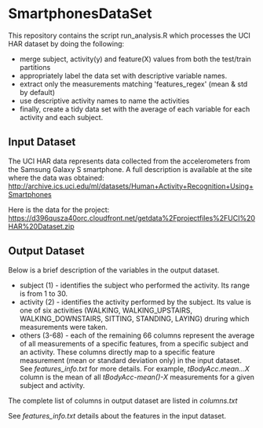 # SmartphonesDataSet

This repository contains the script run_analysis.R which processes the UCI HAR dataset by doing the following:
- merge subject, activity(y) and feature(X) values from both the test/train partitions
- appropriately label the data set with descriptive variable names.
- extract only the measurements matching 'features_regex' (mean & std by default)
- use descriptive activity names to name the activities
- finally, create a tidy data set with the average of each variable for each activity and each subject.

## Input Dataset

The UCI HAR data represents data collected from the accelerometers from the Samsung Galaxy S smartphone. A full description is available at the site where the data was obtained: http://archive.ics.uci.edu/ml/datasets/Human+Activity+Recognition+Using+Smartphones 

Here is the data for the project: https://d396qusza40orc.cloudfront.net/getdata%2Fprojectfiles%2FUCI%20HAR%20Dataset.zip 

## Output Dataset

Below is a brief description of the variables in the output dataset.

* subject (1) - identifies the subject who performed the activity. Its range is from 1 to 30.
* activity (2)  - identifies the activity performed by the subject. Its value is one of six activities (WALKING, WALKING_UPSTAIRS, WALKING_DOWNSTAIRS, SITTING, STANDING, LAYING) druring which measurements were taken.
* others (3-68) - each of the remaining 66 columns represent the average of all measurements of a specific features, from a specific subject and an activity. These columns directly map to a specific feature measurement (mean or standard deviation only) in the input dataset. See *features_info.txt* for more details. For example, *tBodyAcc.mean...X* column is the mean of all *tBodyAcc-mean()-X* measurements for a given subject and activity. 

The complete list of columns in output dataset are listed in *columns.txt*

See *features_info.txt* details about the features in the input dataset. 
